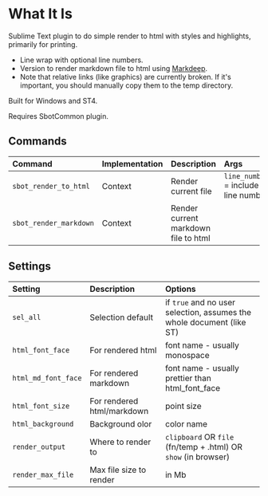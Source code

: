 # What It Is
Sublime Text plugin to do simple render to html with styles and highlights, primarily for printing.

- Line wrap with optional line numbers.
- Version to render markdown file to html using [Markdeep](https://casual-effects.com/markdeep/).
- Note that relative links (like graphics) are currently broken. If it's important, you should manually copy them to the temp directory.

Built for Windows and ST4.

Requires SbotCommon plugin.

## Commands
| Command                    | Implementation | Description                          | Args      |
| :--------                  | :-------       | :-------                             | :-----    |
| `sbot_render_to_html`      | Context        | Render current file                  | `line_numbers` = include line numbers |
| `sbot_render_markdown`     | Context        | Render current markdown file to html | |

## Settings
| Setting              | Description                | Options   |
| :--------            | :-------                   | :------   |
| `sel_all`            | Selection default          | if `true` and no user selection, assumes the whole document (like ST) |
| `html_font_face`     | For rendered html          | font name - usually monospace |
| `html_md_font_face`  | For rendered markdown      | font name - usually prettier than html_font_face |
| `html_font_size`     | For rendered html/markdown | point size |
| `html_background`    | Background olor            | color name |
| `render_output`      | Where to render to         | `clipboard` OR `file` (fn/temp + .html) OR `show` (in browser) |
| `render_max_file`    | Max file size to render    | in Mb |
